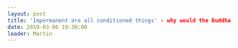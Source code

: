 ```yaml
---
layout: post
title: 'Impermanent are all conditioned things' - why would the Buddha say this as his final words?
date: 2019-03-06 19:30:00
leader: Martin 
---
```

